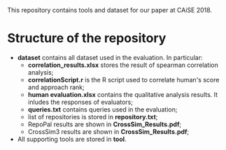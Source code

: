 This repository contains tools and dataset for our paper at CAiSE 2018.
# Structure of the repository
* <b>dataset</b> contains all dataset used in the evaluation. In particular:
  * <b>correlation_results.xlsx</b> stores the result of spearman correlation analysis;
  * <b>correlationScript.r</b> is the R script used to correlate human's score and approach rank;
  * <b>human evaluation.xlsx</b> contains the qualitative analysis results. It inludes the responses of evaluators;
  * <b>queries.txt</b> contains queries used in the evaluation;
  * list of repositories is stored in <b>repository.txt</b>;
  * RepoPal results are shown in <b>CrossSim_Results.pdf</b>;
  * CrossSim3 results are shown in <b>CrossSim_Results.pdf</b>;
* All supporting tools are stored in <b>tool</b>.
